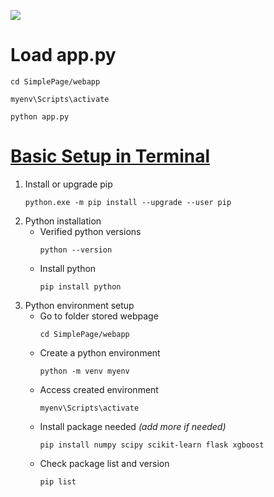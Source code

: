 ![](data/SamplePageView.gif)

# Load app.py
```
cd SimplePage/webapp
```
```
myenv\Scripts\activate
```
```
python app.py 
```

# [Basic Setup in Terminal](https://blog.bolajiayodeji.com/how-to-deploy-a-machine-learning-model-to-the-web)
1. Install or upgrade pip
    ```
    python.exe -m pip install --upgrade --user pip
    ```
2. Python installation
    - Verified python versions
        ```
        python --version
        ```
    - Install python
        ```
        pip install python
        ```
3. Python environment setup
    - Go to folder stored webpage
        ```
        cd SimplePage/webapp
        ```
    - Create a python environment
        ```
        python -m venv myenv  
        ```
    - Access created environment
        ```
        myenv\Scripts\activate
        ```
    - Install package needed *(add more if needed)*
        ```
        pip install numpy scipy scikit-learn flask xgboost
        ```
    - Check package list and version
        ```
        pip list
        ```